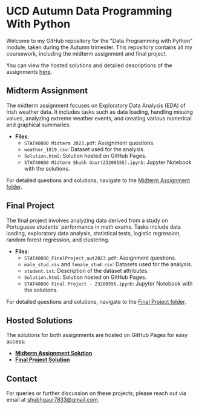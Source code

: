 # UCD Autumn Data Programming With Python

Welcome to my GitHub repository for the "Data Programming with Python" module, taken during the Autumn trimester. This repository contains all my coursework, including the midterm assignment and final project.

You can view the hosted solutions and detailed descriptions of the assignments [here](https://shubhgaur37.github.io/UCD-Autumn-Data-Programming-With-Python/).

## Midterm Assignment
The midterm assignment focuses on Exploratory Data Analysis (EDA) of Irish weather data. It includes tasks such as data loading, handling missing values, analyzing extreme weather events, and creating various numerical and graphical summaries.

- **Files**:
  - `STAT40800 Midterm 2023.pdf`: Assignment questions.
  - `weather_1819.csv`: Dataset used for the analysis.
  - `Solution.html`: Solution hosted on GitHub Pages.
  - `STAT40800 Midterm Shubh Gaur(23200555).ipynb`: Jupyter Notebook with the solutions.

For detailed questions and solutions, navigate to the [Midterm Assignment folder](Midterm%20Assignment).

## Final Project
The final project involves analyzing data derived from a study on Portuguese students' performance in math exams. Tasks include data loading, exploratory data analysis, statistical tests, logistic regression, random forest regression, and clustering.

- **Files**:
  - `STAT40800_FinalProject_aut2023.pdf`: Assignment questions.
  - `male_stud.csv` and `female_stud.csv`: Datasets used for the analysis.
  - `student.txt`: Description of the dataset attributes.
  - `Solution.html`: Solution hosted on GitHub Pages.
  - `STAT40800 Final Project - 23200555.ipynb`: Jupyter Notebook with the solutions.

For detailed questions and solutions, navigate to the [Final Project folder](Final%20Project).

## Hosted Solutions
The solutions for both assignments are hosted on GitHub Pages for easy access:

- **[Midterm Assignment Solution](https://shubhgaur37.github.io/UCD-Autumn-Data-Programming-With-Python/Midterm%20Assignment/Solution.html)**
- **[Final Project Solution](https://shubhgaur37.github.io/UCD-Autumn-Data-Programming-With-Python/Final%20Project/Solution.html)**

## Contact
For queries or further discussion on these projects, please reach out via email at shubhgaur7833@gmail.com.